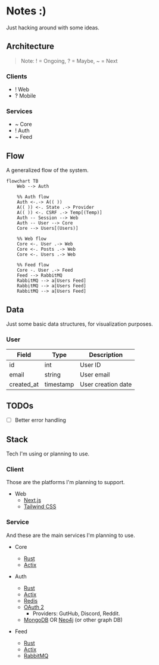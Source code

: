# Notes :)

Just hacking around with some ideas.

## Architecture

> Note: ! = Ongoing, ? = Maybe, ~ = Next

### Clients

- ! Web
- ? Mobile

### Services

- ~ Core
- ! Auth
- ~ Feed

## Flow

A generalized flow of the system.

```mermaid
flowchart TB
    Web --> Auth

    %% Auth flow
    Auth <-.-> A(( ))
    A(( )) <-. State .-> Provider
    A(( )) <-. CSRF .-> Temp[(Temp)]
    Auth -- Session --> Web
    Auth -- User --> Core
    Core --> Users[(Users)]

    %% Web flow
    Core <-. User .-> Web
    Core <-. Posts .-> Web
    Core <-. Users .-> Web

    %% Feed flow
    Core -. User .-> Feed
    Feed --> RabbitMQ
    RabbitMQ --> a[Users Feed]
    RabbitMQ --> a[Users Feed]
    RabbitMQ --> a[Users Feed]
```

## Data

Just some basic data structures, for visualization purposes.

### User

| Field      | Type      | Description        |
| ---------- | --------- | ------------------ |
| id         | int       | User ID            |
| email      | string    | User email         |
| created_at | timestamp | User creation date |

## TODOs

- [ ] Better error handling

## Stack

Tech I'm using or planning to use.

### Client

Those are the platforms I'm planning to support.

- Web
  - [Next.js](https://nextjs.org/)
  - [Tailwind CSS](https://tailwindcss.com/)

### Service

And these are the main services I'm planning to use.

- Core

  - [Rust](https://www.rust-lang.org/)
  - [Actix](https://actix.rs/)

- Auth

  - [Rust](https://www.rust-lang.org/)
  - [Actix](https://actix.rs/)
  - [Redis](https://redis.io/)
  - [OAuth 2](https://oauth.net/2/)
    - Providers: GutHub, Discord, Reddit.
  - [MongoDB](https://www.mongodb.com/) OR [Neo4j](https://neo4j.com/) (or other graph DB)

- Feed
  - [Rust](https://www.rust-lang.org/)
  - [Actix](https://actix.rs/)
  - [RabbitMQ](https://www.rabbitmq.com/)
